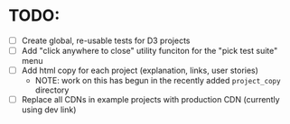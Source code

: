 # TODO:

- [ ] Create global, re-usable tests for D3 projects
- [ ] Add "click anywhere to close" utility funciton for the "pick test suite" menu
- [ ] Add html copy for each project (explanation, links, user stories) 
    - NOTE: work on this has begun in the recently added `project_copy` directory
- [ ] Replace all CDNs in example projects with production CDN (currently using dev link)